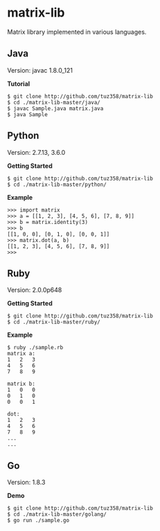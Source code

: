 # matrix-lib

Matrix library implemented in various languages.

## Java
Version: javac 1.8.0_121

**Tutorial**
```
$ git clone http://github.com/tuz358/matrix-lib
$ cd ./matrix-lib-master/java/
$ javac Sample.java matrix.java
$ java Sample
```


## Python
Version: 2.7.13, 3.6.0

**Getting Started**
```
$ git clone http://github.com/tuz358/matrix-lib
$ cd ./matrix-lib-master/python/
```

**Example**
```
>>> import matrix
>>> a = [[1, 2, 3], [4, 5, 6], [7, 8, 9]]
>>> b = matrix.identity(3)
>>> b
[[1, 0, 0], [0, 1, 0], [0, 0, 1]]
>>> matrix.dot(a, b)
[[1, 2, 3], [4, 5, 6], [7, 8, 9]]
>>>
```


## Ruby
Version: 2.0.0p648

**Getting Started**
```
$ git clone http://github.com/tuz358/matrix-lib
$ cd ./matrix-lib-master/ruby/
```

**Example**
```
$ ruby ./sample.rb
matrix a:
1	2	3
4	5	6
7	8	9

matrix b:
1	0	0
0	1	0
0	0	1

dot:
1	2	3
4	5	6
7	8	9
...
...
```

## Go
Version: 1.8.3

**Demo**
```
$ git clone http://github.com/tuz358/matrix-lib
$ cd ./matrix-lib-master/golang/
$ go run ./sample.go
```
